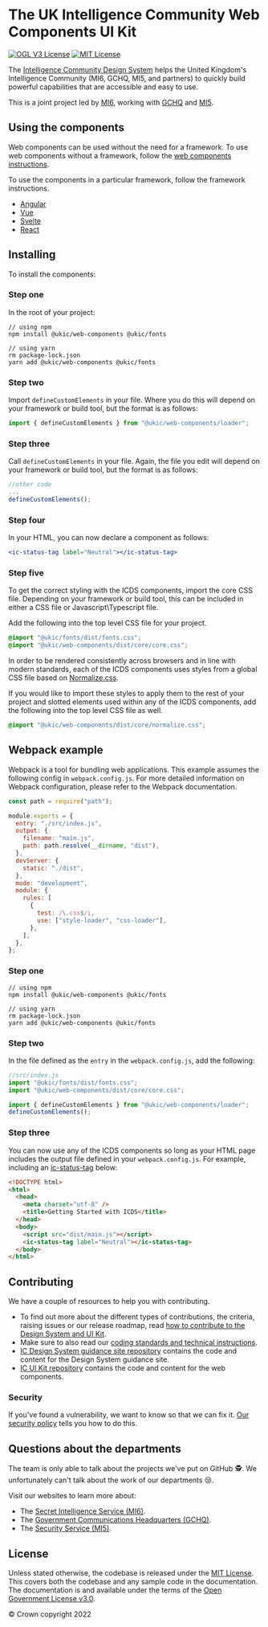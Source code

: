 # The UK Intelligence Community Web Components UI Kit

[![OGL V3 License](https://img.shields.io/badge/license-OGLv3-blue.svg)](https://github.com/mi6/ic-design-system/tree/main/LICENSE)
[![MIT License](https://img.shields.io/badge/license-MIT-blue.svg)](https://github.com/mi6/ic-design-system/tree/main/LICENSE)

The [Intelligence Community Design System](https://design.sis.gov.uk) helps the United Kingdom's Intelligence Community (MI6, GCHQ, MI5, and partners) to quickly build powerful capabilities that are accessible and easy to use.

This is a joint project led by [MI6](https://www.sis.gov.uk), working with [GCHQ](https://www.gchq.gov.uk) and [MI5](https://www.mi5.gov.uk).

## Using the components

Web components can be used without the need for a framework. To use web components without a framework, follow the [web components instructions](#installing).

To use the components in a particular framework, follow the framework instructions.

- [Angular](https://design.sis.gov.uk/get-started/install-components/angular)
- [Vue](https://design.sis.gov.uk/get-started/install-components/vue)
- [Svelte](https://design.sis.gov.uk/get-started/install-components/svelte)
- [React](https://design.sis.gov.uk/get-started/install-components/react)

## Installing

To install the components:

### Step one

In the root of your project:

```shell
// using npm
npm install @ukic/web-components @ukic/fonts

// using yarn
rm package-lock.json
yarn add @ukic/web-components @ukic/fonts
```

### Step two

Import `defineCustomElements` in your file. Where you do this will depend on your framework or build tool, but the format is as follows:

```jsx
import { defineCustomElements } from "@ukic/web-components/loader";
```

### Step three

Call `defineCustomElements` in your file. Again, the file you edit will depend on your framework or build tool, but the format is as follows:

```jsx
//other code
...
defineCustomElements();
```

### Step four

In your HTML, you can now declare a component as follows:

```jsx
<ic-status-tag label="Neutral"></ic-status-tag>
```

### Step five

To get the correct styling with the ICDS components, import the core CSS file. Depending on your framework or build tool, this can be included in either a CSS file or Javascript\Typescript file.

Add the following into the top level CSS file for your project.

```css
@import "@ukic/fonts/dist/fonts.css";
@import "@ukic/web-components/dist/core/core.css";
```

In order to be rendered consistently across browsers and in line with modern standards, each of the ICDS components uses styles from a global CSS file based on [Normalize.css](https://necolas.github.io/normalize.css/). 

If you would like to import these styles to apply them to the rest of your project and slotted elements used within any of the ICDS components, add the following into the top level CSS file as well.

```css
@import "@ukic/web-components/dist/core/normalize.css";
```

## Webpack example

Webpack is a tool for bundling web applications. This example assumes the following config in `webpack.config.js`. For more detailed information on Webpack configuration, please refer to the Webpack documentation.

```jsx
const path = require("path");

module.exports = {
  entry: "./src/index.js",
  output: {
    filename: "main.js",
    path: path.resolve(__dirname, "dist"),
  },
  devServer: {
    static: "./dist",
  },
  mode: "development",
  module: {
    rules: [
      {
        test: /\.css$/i,
        use: ["style-loader", "css-loader"],
      },
    ],
  },
};
```

### Step one

```shell
// using npm
npm install @ukic/web-components @ukic/fonts

// using yarn
rm package-lock.json
yarn add @ukic/web-components @ukic/fonts

```

### Step two

In the file defined as the `entry` in the `webpack.config.js`, add the following:

```jsx
//src/index.js
import "@ukic/fonts/dist/fonts.css";
import "@ukic/web-components/dist/core/core.css";

import { defineCustomElements } from "@ukic/web-components/loader";
defineCustomElements();
```

### Step three

You can now use any of the ICDS components so long as your HTML page includes the output file defined in your `webpack.config.js`. For example, including an [ic-status-tag](../../components/status-tags/code) below:

```html
<!DOCTYPE html>
<html>
  <head>
    <meta charset="utf-8" />
    <title>Getting Started with ICDS</title>
  </head>
  <body>
    <script src="dist/main.js"></script>
    <ic-status-tag label="Neutral"></ic-status-tag>
  </body>
</html>
```

## Contributing

We have a couple of resources to help you with contributing.

- To find out more about the different types of contributions, the criteria, raising issues or our release roadmap, read [how to contribute to the Design System and UI Kit](https://design.sis.gov.uk/community/contribute).
- Make sure to also read our [coding standards and technical instructions](https://github.com/mi6/ic-ui-kit/blob/main/CONTRIBUTING.md).
- [IC Design System guidance site repository](https://github.com/mi6/ic-design-system) contains the code and content for the Design System guidance site.
- [IC UI Kit repository](https://github.com/mi6/ic-ui-kit) contains the code and content for the web components.

### Security

If you've found a vulnerability, we want to know so that we can fix it. [Our security policy](https://github.com/mi6/ic-ui-kit/blob/main/SECURITY.md) tells you how to do this.

## Questions about the departments

The team is only able to talk about the projects we've put on GitHub 🕵️. We unfortunately can't talk about the work of our departments 😢.

Visit our websites to learn more about:

- The [Secret Intelligence Service (MI6)](https://www.sis.gov.uk).
- The [Government Communications Headquarters (GCHQ)](https://www.gchq.gov.uk).
- The [Security Service (MI5)](https://www.mi5.gov.uk).

## License

Unless stated otherwise, the codebase is released under the [MIT License](https://opensource.org/licenses/MIT). This covers both the codebase and any sample code in the documentation. The documentation is and available under the terms of the [Open Government License v3.0](https://www.nationalarchives.gov.uk/doc/open-government-licence/version/3/).

© Crown copyright 2022